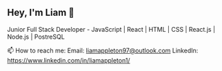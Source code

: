 ## Hey, I'm Liam 👋

Junior Full Stack Developer - JavaScript | React | HTML | CSS | React.js | Node.js | PostreSQL

📫 How to reach me: 
Email: liamappleton97@outlook.com
LinkedIn: https://www.linkedin.com/in/liamappleton1/


